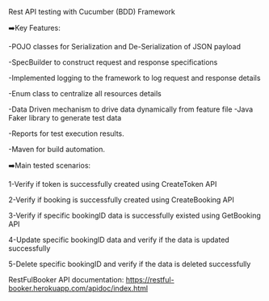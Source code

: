 Rest API testing with Cucumber (BDD) Framework

➡️Key Features:

-POJO classes for Serialization and De-Serialization of JSON payload

-SpecBuilder to construct request and response specifications

-Implemented logging to the framework to log request and response details

-Enum class to centralize all resources details

-Data Driven mechanism to drive data dynamically from feature file
-Java Faker library to generate test data

-Reports for test execution results.

-Maven for build automation.



➡️Main tested scenarios: 

1-Verify if token is successfully created using CreateToken API

2-Verify if booking is successfully created using CreateBooking API

3-Verify if specific bookingID data is successfully existed using GetBooking API

4-Update specific bookingID data and verify if the data is updated successfully

5-Delete specific bookingID and verify if the data is deleted successfully


RestFulBooker API documentation: https://restful-booker.herokuapp.com/apidoc/index.html


